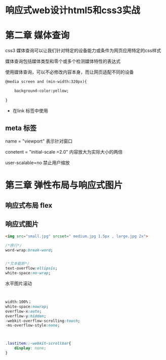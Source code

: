# 响应式web设计html5和css3实战



# 第二章 媒体查询



css3 媒体查询可以让我们针对特定的设备能力或条件为网页应用特定的css样式

媒体查询包括媒体类型和零个或多个检测媒体特性的表达式

使用媒体查询，可以不必修改内容本身，而让网页适配不同的设备

```html
@media screen and (min-width:320px){

    background-color:yellow;
    
}

```



- 在link 标签中使用




## meta 标签

name = "viewport"   表示针对窗口

conetent =  "initial-scale =2.0"   内容放大为实际大小的两倍

user-scalable=no  禁止用户缩放



# 第三章 弹性布局与响应式图片



## 响应式布局 flex


## 响应式图片

```html
<img src="small.jpg" srcset=" medium.jpg 1.5px , large.jpg 2x">
```




```css
/*换行*/
word-wrap:break-word;   


/*文本截断*/
text-overflow:ellipsis;
white-space:no-wrap;


```


水平图片滚动


```css


width:100%；
white-space:nowrap;
overflow-x:auto;
overflow-y:hidden;
-webkit-overflow-scrolling:touch;
-ms-overflow-style:none;



.lastitem::-webkit-scrollbar{
    display: none;
}
```


